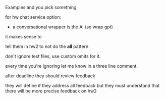 Examples and you pick something

for hw chat service option:
- a conversational wrapper is the AI (so wrap gpt)

it makes sense to 

tell them in hw2 to not do the __all__ pattern

don't ignore test files, use custom omits for it.

every time you're ignoring let me know in a three line comment.

after deadline they should review feedback

they will define if they address all feedback but they must understand that there will be more precise feedback on hw2

